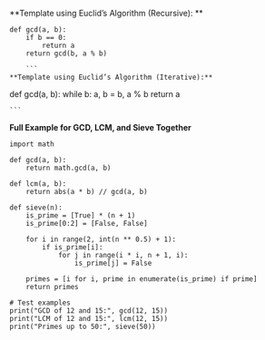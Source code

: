 **Template using Euclid’s Algorithm (Recursive): **
```
def gcd(a, b):
    if b == 0:
        return a
    return gcd(b, a % b)

    ```
**Template using Euclid’s Algorithm (Iterative):**
```
def gcd(a, b):
    while b:
        a, b = b, a % b
    return a

    ```
**Full Example for GCD, LCM, and Sieve Together**
```
import math

def gcd(a, b):
    return math.gcd(a, b)

def lcm(a, b):
    return abs(a * b) // gcd(a, b)

def sieve(n):
    is_prime = [True] * (n + 1)
    is_prime[0:2] = [False, False]

    for i in range(2, int(n ** 0.5) + 1):
        if is_prime[i]:
            for j in range(i * i, n + 1, i):
                is_prime[j] = False

    primes = [i for i, prime in enumerate(is_prime) if prime]
    return primes

# Test examples
print("GCD of 12 and 15:", gcd(12, 15))
print("LCM of 12 and 15:", lcm(12, 15))
print("Primes up to 50:", sieve(50))

```
